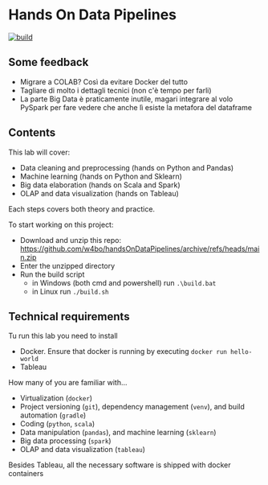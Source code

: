 # Hands On Data Pipelines

[![build](https://github.com/w4bo/handsOnDataPipelines/actions/workflows/build.yml/badge.svg)](https://github.com/w4bo/handsOnDataPipelines/actions/workflows/build.yml)

## Some feedback

- Migrare a COLAB? Così da evitare Docker del tutto
- Tagliare di molto i dettagli tecnici (non c'è tempo per farli)
- La parte Big Data è praticamente inutile, magari integrare al volo PySpark per fare vedere che anche lì esiste la metafora del dataframe
 
## Contents

This lab will cover:

- Data cleaning and preprocessing (hands on Python and Pandas)
- Machine learning (hands on Python and Sklearn)
- Big data elaboration (hands on Scala and Spark)
- OLAP and data visualization (hands on Tableau)

Each steps covers both theory and practice.

To start working on this project:
- Download and unzip this repo: https://github.com/w4bo/handsOnDataPipelines/archive/refs/heads/main.zip
- Enter the unzipped directory
- Run the build script
    - in Windows (both cmd and powershell) run `.\build.bat`
    - in Linux run `./build.sh`

## Technical requirements

Tu run this lab you need to install
- Docker. Ensure that docker is running by executing `docker run hello-world`
- Tableau

How many of you are familiar with...

- Virtualization (`docker`)
- Project versioning (`git`), dependency management (`venv`), and build automation (`gradle`)
- Coding (`python`, `scala`)
- Data manipulation (`pandas`), and machine learning (`sklearn`)
- Big data processing (`spark`) 
- OLAP and data visualization (`tableau`)

Besides Tableau, all the necessary software is shipped with docker containers
